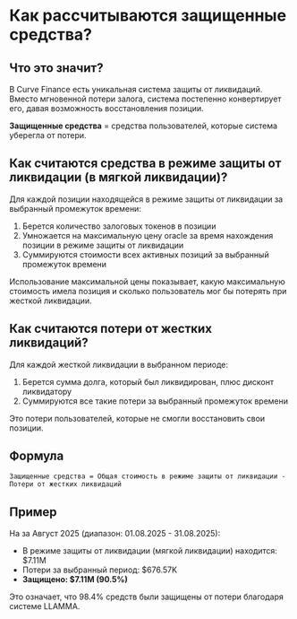 # Как рассчитываются защищенные средства?

## Что это значит?

В Curve Finance есть уникальная система защиты от ликвидаций. Вместо мгновенной потери залога, система постепенно конвертирует его, давая возможность восстановления позиции.

**Защищенные средства** = средства пользователей, которые система уберегла от потери.

## Как считаются средства в режиме защиты от ликвидации (в мягкой ликвидации)?

Для каждой позиции находящейся в режиме защиты от ликвидации за выбранный промежуток времени:
1. Берется количество залоговых токенов в позиции
2. Умножается на максимальную цену oracle за время нахождения позиции в режиме защиты от ликвидации
3. Суммируются стоимости всех активных позиций за выбранный промежуток времени

Использование максимальной цены показывает, какую максимальную стоимость имела позиция и сколько пользователь мог бы потерять при жесткой ликвидации.

## Как считаются потери от жестких ликвидаций?

Для каждой жесткой ликвидации в выбранном периоде:
1. Берется сумма долга, который был ликвидирован, плюс дисконт ликвидатору
2. Суммируются все такие потери за выбранный промежуток времени

Это потери пользователей, которые не смогли восстановить свои позиции.

## Формула

```
Защищенные средства = Общая стоимость в режиме защиты от ликвидации - Потери от жестких ликвидаций
```

## Пример

На за Август 2025 (диапазон: 01.08.2025 - 31.08.2025):
- В режиме защиты от ликвидации (мягкой ликвидации) находится: $7.11M
- Потери за выбранный период: $676.57K  
- **Защищено: $7.11M (90.5%)**

Это означает, что 98.4% средств были защищены от потери благодаря системе LLAMMA.
